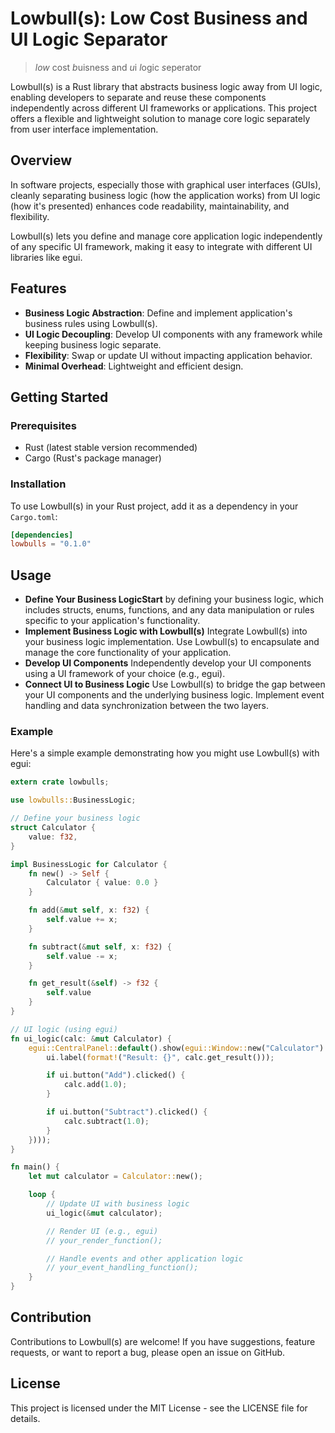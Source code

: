 # Lowbull(s): Low Cost Business and UI Logic Separator
>*low* cost *b*uisness and *u*i *l*ogic *s*eperator

Lowbull(s) is a Rust library that abstracts business logic away from UI logic, enabling developers to separate and reuse these components independently across different UI frameworks or applications. This project offers a flexible and lightweight solution to manage core logic separately from user interface implementation.

## Overview

In software projects, especially those with graphical user interfaces (GUIs), cleanly separating business logic (how the application works) from UI logic (how it's presented) enhances code readability, maintainability, and flexibility.

Lowbull(s) lets you define and manage core application logic independently of any specific UI framework, making it easy to integrate with different UI libraries like egui.

## Features

- **Business Logic Abstraction**: Define and implement application's business rules using Lowbull(s).
- **UI Logic Decoupling**: Develop UI components with any framework while keeping business logic separate.
- **Flexibility**: Swap or update UI without impacting application behavior.
- **Minimal Overhead**: Lightweight and efficient design.

## Getting Started

### Prerequisites

- Rust (latest stable version recommended)
- Cargo (Rust's package manager)

### Installation

To use Lowbull(s) in your Rust project, add it as a dependency in your `Cargo.toml`:

```toml
[dependencies]
lowbulls = "0.1.0"
```

## Usage
- **Define Your Business LogicStart** by defining your business logic, which includes structs, enums, functions, and any data manipulation or rules specific to your application's functionality.
- **Implement Business Logic with Lowbull(s)** Integrate Lowbull(s) into your business logic implementation. Use Lowbull(s) to encapsulate and manage the core functionality of your application.
- **Develop UI Components** Independently develop your UI components using a UI framework of your choice (e.g., egui).
- **Connect UI to Business Logic** Use Lowbull(s) to bridge the gap between your UI components and the underlying business logic. Implement event handling and data synchronization between the two layers.

### Example
Here's a simple example demonstrating how you might use Lowbull(s) with egui:

```rust
extern crate lowbulls;

use lowbulls::BusinessLogic;

// Define your business logic
struct Calculator {
    value: f32,
}

impl BusinessLogic for Calculator {
    fn new() -> Self {
        Calculator { value: 0.0 }
    }

    fn add(&mut self, x: f32) {
        self.value += x;
    }

    fn subtract(&mut self, x: f32) {
        self.value -= x;
    }

    fn get_result(&self) -> f32 {
        self.value
    }
}

// UI logic (using egui)
fn ui_logic(calc: &mut Calculator) {
    egui::CentralPanel::default().show(egui::Window::new("Calculator").show(ui(|ui| {
        ui.label(format!("Result: {}", calc.get_result()));

        if ui.button("Add").clicked() {
            calc.add(1.0);
        }

        if ui.button("Subtract").clicked() {
            calc.subtract(1.0);
        }
    })));
}

fn main() {
    let mut calculator = Calculator::new();

    loop {
        // Update UI with business logic
        ui_logic(&mut calculator);

        // Render UI (e.g., egui)
        // your_render_function();

        // Handle events and other application logic
        // your_event_handling_function();
    }
}
```

## Contribution
Contributions to Lowbull(s) are welcome! If you have suggestions, feature requests, or want to report a bug, please open an issue on GitHub.

## License
This project is licensed under the MIT License - see the LICENSE file for details.
